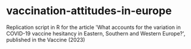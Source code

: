 # vaccination-attitudes-in-europe
Replication script in R for the article 'What accounts for the variation in COVID-19 vaccine hesitancy in Eastern, Southern and Western Europe?', published in the Vaccine (2023)
